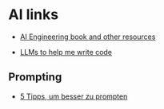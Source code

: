 # AI links

- [AI Engineering book and other resources](https://github.com/chiphuyen/aie-book/blob/main/README.md)

- [LLMs to help me write code](https://simonwillison.net/2025/Mar/11/using-llms-for-code/)

## Prompting

- [5 Tipps, um besser zu prompten](https://www.computerwoche.de/article/4042963/5-tipps-um-besser-zu-prompten.htm)
